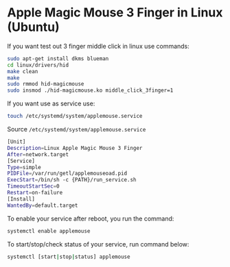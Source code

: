 # Apple Magic Mouse 3 Finger in Linux (Ubuntu)

If you want test out 3 finger middle click in linux use commands:

```bash
sudo apt-get install dkms blueman
cd linux/drivers/hid
make clean
make
sudo rmmod hid-magicmouse
sudo insmod ./hid-magicmouse.ko middle_click_3finger=1
```

If you want use as service use:

```bash
touch /etc/systemd/system/applemouse.service
```

Source `/etc/systemd/system/applemouse.service`

```bash
[Unit]
Description=Linux Apple Magic Mouse 3 Finger
After=network.target
[Service]
Type=simple
PIDFile=/var/run/getl/applemouseoad.pid
ExecStart=/bin/sh -c {PATH}/run_service.sh
TimeoutStartSec=0
Restart=on-failure
[Install]
WantedBy=default.target
```

To enable your service after reboot, you run the command:

```bash
systemctl enable applemouse
```

To start/stop/check status of your service, run command below:

```bash
systemctl [start|stop|status] applemouse
```
